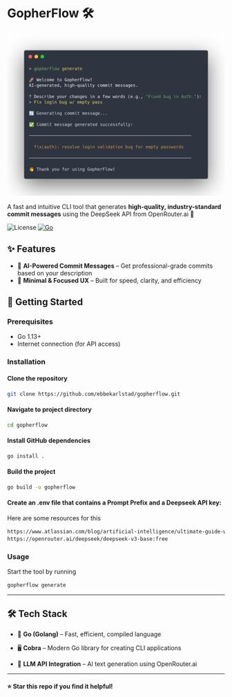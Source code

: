 # GopherFlow 🛠️

![GopherFlow Usage Example](/public/example.png)

A fast and intuitive CLI tool that generates **high-quality, industry-standard commit messages** using the DeepSeek API from OpenRouter.ai 🚀

![License](https://img.shields.io/badge/license-MIT-blue?style=flat-square) [![Go](https://img.shields.io/badge/Go-1.13-blue?style=flat-square&logo=go)](https://go.dev/)

## ✨ Features

-   🧠 **AI-Powered Commit Messages** – Get professional-grade commits based on your description
-   🎯 **Minimal & Focused UX** – Built for speed, clarity, and efficiency
    

## 🚀 Getting Started

### Prerequisites

-   Go 1.13+
-   Internet connection (for API access)
    

### Installation
#### Clone the repository
```bash
git clone https://github.com/ebbekarlstad/gopherflow.git
```

#### Navigate to project directory

```bash
cd gopherflow
```

####  Install GitHub dependencies

```bash
go install .
```

####  Build the project

```bash
go build -o gopherflow
```

####  Create an .env file that contains a Prompt Prefix and a Deepseek API key:
Here are some resources for this
```bash
https://www.atlassian.com/blog/artificial-intelligence/ultimate-guide-writing-ai-prompts
https://openrouter.ai/deepseek/deepseek-v3-base:free
```

### Usage
Start the tool by running
```bash
gopherflow generate
```
---



## 🛠️ Tech Stack

-   🐹 **Go (Golang)** – Fast, efficient, compiled language
- 🖥️ **Cobra** – Modern Go library for creating CLI applications
    
-   🧠 **LLM API Integration** – AI text generation using OpenRouter.ai
    

----------

#### ⭐ Star this repo if you find it helpful!